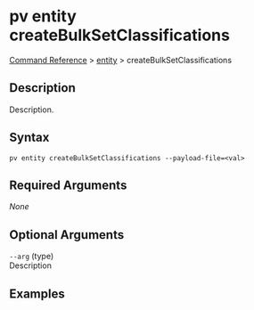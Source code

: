 # pv entity createBulkSetClassifications
[Command Reference](../../../README.md#command-reference) > [entity](./main.md) > createBulkSetClassifications

## Description
Description.

## Syntax
```
pv entity createBulkSetClassifications --payload-file=<val>
```

## Required Arguments
*None*

## Optional Arguments
`--arg` (type)  
Description

## Examples
```powershell

```